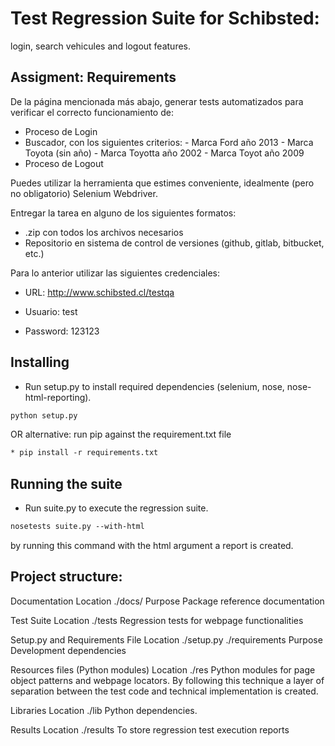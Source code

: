 # Test Regression Suite for Schibsted: 
  
  login, search vehicules and logout features. 

## Assigment: Requirements 

De la página mencionada más abajo, generar tests automatizados para verificar el correcto funcionamiento de:

- Proceso de Login
- Buscador, con los siguientes criterios:
	    - Marca Ford año 2013
	    - Marca Toyota (sin año)
	    - Marca Toyotta año 2002
	    - Marca Toyot año 2009
- Proceso de Logout

Puedes utilizar la herramienta que estimes conveniente, idealmente (pero no obligatorio) Selenium Webdriver.

Entregar la tarea en alguno de los siguientes formatos:

- .zip con todos los archivos necesarios
- Repositorio en sistema de control de versiones (github, gitlab, bitbucket, etc.)

Para lo anterior utilizar las siguientes credenciales:

- URL: http://www.schibsted.cl/testqa

- Usuario: test
- Password: 123123

## Installing

* Run setup.py to install required dependencies (selenium, nose, nose-html-reporting).

```html
python setup.py 
```

OR alternative: run pip against the requirement.txt file

```html
* pip install -r requirements.txt
```


## Running the suite 

* Run suite.py to execute the regression suite. 


```html
nosetests suite.py --with-html
```
by running this command with the html argument a report is created. 


## Project structure:

Documentation
Location	./docs/
Purpose	Package reference documentation

Test Suite
Location ./tests
Regression tests for webpage functionalities 

Setup.py and Requirements File 
Location	./setup.py   ./requirements 
Purpose	Development dependencies 

Resources files (Python modules)
Location ./res
Python modules for page object patterns and webpage locators. By following this technique a layer of separation between the test code and technical implementation is created.

Libraries
Location ./lib 
Python dependencies. 

Results 
Location ./results 
To store regression test execution reports 

